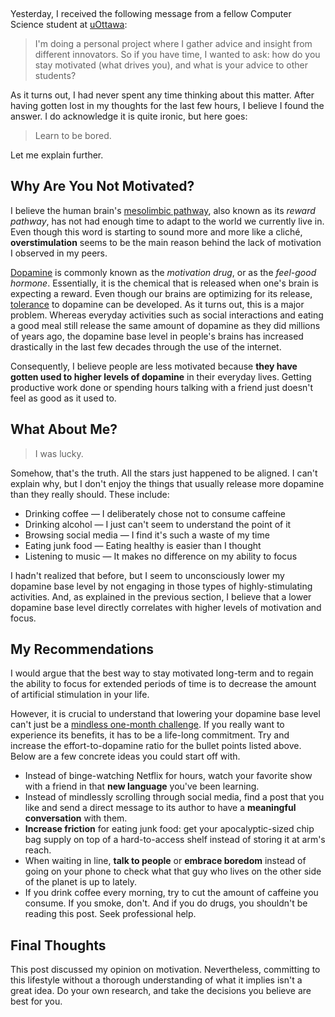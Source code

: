 [//]: # 'src: Noah do Régo'
[//]: # "That's an awesome name. Just putting that out there."

&nbsp;

Yesterday, I received the following message from a fellow Computer Science student at [uOttawa](https://www2.uottawa.ca/en):

> I'm doing a personal project where I gather advice and insight from different innovators. So if you have time, I wanted to ask: how do you stay motivated (what drives you), and what is your advice to other students?

As it turns out, I had never spent any time thinking about this matter. After having gotten lost in my thoughts for the last few hours, I believe I found the answer. I do acknowledge it is quite ironic, but here goes:

> Learn to be bored.

Let me explain further.

## Why Are You Not Motivated?

I believe the human brain's [mesolimbic pathway](https://en.wikipedia.org/wiki/Mesolimbic_pathway), also known as its _reward pathway_, has not had enough time to adapt to the world we currently live in. Even though this word is starting to sound more and more like a cliché, **overstimulation** seems to be the main reason behind the lack of motivation I observed in my peers.

[Dopamine](https://en.wikipedia.org/wiki/Dopamine) is commonly known as the _motivation drug_, or as the _feel-good hormone_. Essentially, it is the chemical that is released when one's brain is expecting a reward. Even though our brains are optimizing for its release, [tolerance](https://en.wikipedia.org/wiki/Drug_tolerance) to dopamine can be developed. As it turns out, this is a major problem. Whereas everyday activities such as social interactions and eating a good meal still release the same amount of dopamine as they did millions of years ago, the dopamine base level in people's brains has increased drastically in the last few decades through the use of the internet.

Consequently, I believe people are less motivated because **they have gotten used to higher levels of dopamine** in their everyday lives. Getting productive work done or spending hours talking with a friend just doesn't feel as good as it used to.

## What About Me?

> I was lucky.

Somehow, that's the truth. All the stars just happened to be aligned. I can't explain why, but I don't enjoy the things that usually release more dopamine than they really should. These include:

- Drinking coffee &mdash; I deliberately chose not to consume caffeine
- Drinking alcohol &mdash; I just can't seem to understand the point of it
- Browsing social media &mdash; I find it's such a waste of my time
- Eating junk food &mdash; Eating healthy is easier than I thought
- Listening to music &mdash; It makes no difference on my ability to focus

I hadn't realized that before, but I seem to unconsciously lower my dopamine base level by not engaging in those types of highly-stimulating activities. And, as explained in the previous section, I believe that a lower dopamine base level directly correlates with higher levels of motivation and focus.

[//]: # "One could say I live in a world in which I don't really have to look for motivation, as it just finds me; a world in which I don't really have to put in any effort, as I just enjoy what I do."

## My Recommendations

I would argue that the best way to stay motivated long-term and to regain the ability to focus for extended periods of time is to decrease the amount of artificial stimulation in your life.

However, it is crucial to understand that lowering your dopamine base level can't just be a [mindless one-month challenge](https://www.youtube.com/watch?v=Z6tswCzKRZA). If you really want to experience its benefits, it has to be a life-long commitment. Try and increase the effort-to-dopamine ratio for the bullet points listed above. Below are a few concrete ideas you could start off with.

- Instead of binge-watching Netflix for hours, watch your favorite show with a friend in that **new language** you've been learning.
- Instead of mindlessly scrolling through social media, find a post that you like and send a direct message to its author to have a **meaningful conversation** with them.
- **Increase friction** for eating junk food: get your apocalyptic-sized chip bag supply on top of a hard-to-access shelf instead of storing it at arm's reach.
- When waiting in line, **talk to people** or **embrace boredom** instead of going on your phone to check what that guy who lives on the other side of the planet is up to lately.
- If you drink coffee every morning, try to cut the amount of caffeine you consume. If you smoke, don't. And if you do drugs, you shouldn't be reading this post. Seek professional help.

## Final Thoughts

This post discussed my opinion on motivation. Nevertheless, committing to this lifestyle without a thorough understanding of what it implies isn't a great idea. Do your own research, and take the decisions you believe are best for you.
